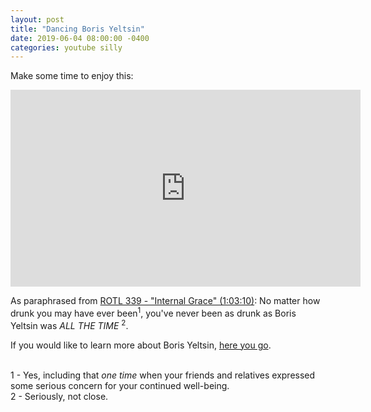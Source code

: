 ```yaml
---
layout: post
title: "Dancing Boris Yeltsin"
date: 2019-06-04 08:00:00 -0400
categories: youtube silly
---
```


Make some time to enjoy this:

<iframe width="560" height="315" src="https://www.youtube.com/embed/v9YnDirqwT4" frameborder="0" allow="accelerometer; autoplay; encrypted-media; gyroscope; picture-in-picture" allowfullscreen></iframe>

As paraphrased from <a href="http://www.podtrac.com/pts/redirect.mp3/www.merlinmann.com/storage/rotl/rotl_0339.mp3">ROTL 339 - "Internal Grace" (1:03:10)</a>: No matter how drunk you may have ever been<sup>1</sup>, you've never been as drunk as Boris Yeltsin was *ALL THE TIME* <sup>2</sup>.

If you would like to learn more about Boris Yeltsin, <a href="https://en.wikipedia.org/wiki/Boris_Yeltsin">here you go</a>.

<br />1 - Yes, including that *one time* when your friends and relatives expressed some serious concern for your continued well-being.
<br />2 - Seriously, not close.
